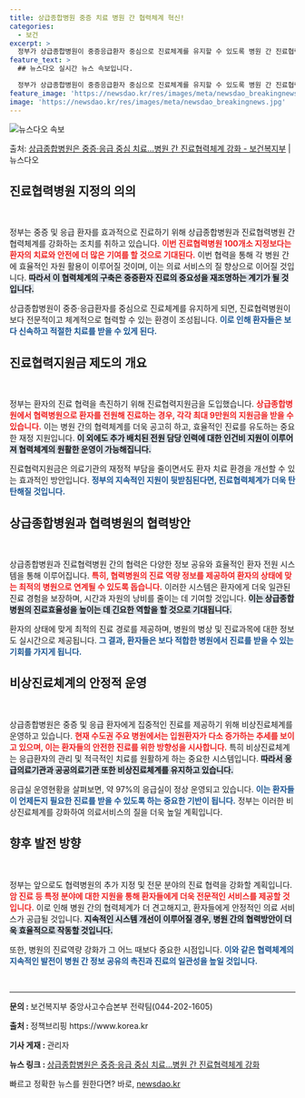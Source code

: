 ```yaml
---
title: 상급종합병원 중증 치료 병원 간 협력체계 혁신!
categories:
  - 보건
excerpt: >
  정부가 상급종합병원이 중증응급환자 중심으로 진료체계를 유지할 수 있도록 병원 간 진료협력체계를 강화한다. 이…
feature_text: >
  ## 뉴스다오 실시간 뉴스 속보입니다.

  정부가 상급종합병원이 중증응급환자 중심으로 진료체계를 유지할 수 있도록 병원 간 진료협력체계를 강화한다. 이…
feature_image: 'https://newsdao.kr/res/images/meta/newsdao_breakingnews.jpg'
image: 'https://newsdao.kr/res/images/meta/newsdao_breakingnews.jpg'
---
```


![뉴스다오 속보](https://newsdao.kr/res/images/meta/newsdao_breakingnews.jpg)

<p>출처: <a href="https://newsdao.kr/3406" rel="dofollow">상급종합병원은 중증·응급 중심 치료…병원 간 진료협력체계 강화 - 보건복지부</a> | 뉴스다오</p>

<h2 data-ke-size="size26">진료협력병원 지정의 의의</h2>

<p data-ke-size="size16">&nbsp;</p>

정부는 중증 및 응급 환자를 효과적으로 진료하기 위해 상급종합병원과 진료협력병원 간 협력체계를 강화하는 조치를 취하고 있습니다. <b><span style="color: #ee2323;">이번 진료협력병원 100개소 지정보다는 환자의 치료와 안전에 더 많은 기여를 할 것으로 기대된다.</span></b> 이번 협력을 통해 각 병원 간에 효율적인 자원 활용이 이루어질 것이며, 이는 의료 서비스의 질 향상으로 이어질 것입니다. <b><span style="background-color: #21538527;">따라서 이 협력체계의 구축은 중증환자 진료의 중요성을 재조명하는 계기가 될 것입니다.</span></b>

상급종합병원이 중증·응급환자를 중심으로 진료체계를 유지하게 되면, 진료협력병원이 보다 전문적이고 체계적으로 협력할 수 있는 환경이 조성됩니다. <b><span style="color: #1a5490;">이로 인해 환자들은 보다 신속하고 적절한 치료를 받을 수 있게 된다.</span></b>

<h2 data-ke-size="size26">진료협력지원금 제도의 개요</h2>

<p data-ke-size="size16">&nbsp;</p>

정부는 환자의 진료 협력을 촉진하기 위해 진료협력지원금을 도입했습니다. <b><span style="color: #ee2323;">상급종합병원에서 협력병원으로 환자를 전원해 진료하는 경우, 각각 최대 9만원의 지원금을 받을 수 있습니다.</span></b> 이는 병원 간의 협력체계를 더욱 공고히 하고, 효율적인 진료를 유도하는 중요한 재정 지원입니다. <b><span style="background-color: #21538527;">이 외에도 추가 배치된 전원 담당 인력에 대한 인건비 지원이 이루어져 협력체계의 원활한 운영이 가능해집니다.</span></b>

진료협력지원금은 의료기관의 재정적 부담을 줄이면서도 환자 치료 환경을 개선할 수 있는 효과적인 방안입니다. <b><span style="color: #1a5490;">정부의 지속적인 지원이 뒷받침된다면, 진료협력체계가 더욱 탄탄해질 것입니다.</span></b>

<h2 data-ke-size="size26">상급종합병원과 협력병원의 협력방안</h2>

<p data-ke-size="size16">&nbsp;</p>

상급종합병원과 진료협력병원 간의 협력은 다양한 정보 공유와 효율적인 환자 전원 시스템을 통해 이루어집니다. <b><span style="color: #ee2323;">특히, 협력병원의 진료 역량 정보를 제공하여 환자의 상태에 맞는 최적의 병원으로 연계될 수 있도록 돕습니다.</span></b> 이러한 시스템은 환자에게 더욱 일관된 진료 경험을 보장하며, 시간과 자원의 낭비를 줄이는 데 기여할 것입니다. <b><span style="background-color: #21538527;">이는 상급종합병원의 진료효율성을 높이는 데 긴요한 역할을 할 것으로 기대됩니다.</span></b>

환자의 상태에 맞게 최적의 진료 경로를 제공하며, 병원의 병상 및 진료과목에 대한 정보도 실시간으로 제공됩니다. <b><span style="color: #1a5490;">그 결과, 환자들은 보다 적합한 병원에서 진료를 받을 수 있는 기회를 가지게 됩니다.</span></b>

<h2 data-ke-size="size26">비상진료체계의 안정적 운영</h2>

<p data-ke-size="size16">&nbsp;</p>

상급종합병원은 중증 및 응급 환자에게 집중적인 진료를 제공하기 위해 비상진료체계를 운영하고 있습니다. <b><span style="color: #ee2323;">현재 수도권 주요 병원에서는 입원환자가 다소 증가하는 추세를 보이고 있으며, 이는 환자들의 안전한 진료를 위한 방향성을 시사합니다.</span></b> 특히 비상진료체계는 응급환자의 관리 및 적극적인 치료를 원활하게 하는 중요한 시스템입니다. <b><span style="background-color: #21538527;">따라서 응급의료기관과 공공의료기관 또한 비상진료체계를 유지하고 있습니다.</span></b>

응급실 운영현황을 살펴보면, 약 97%의 응급실이 정상 운영되고 있습니다. <b><span style="color: #1a5490;">이는 환자들이 언제든지 필요한 진료를 받을 수 있도록 하는 중요한 기반이 됩니다.</span></b> 정부는 이러한 비상진료체계를 강화하여 의료서비스의 질을 더욱 높일 계획입니다.

<h2 data-ke-size="size26">향후 발전 방향</h2>

<p data-ke-size="size16">&nbsp;</p>

정부는 앞으로도 협력병원의 추가 지정 및 전문 분야의 진료 협력을 강화할 계획입니다. <b><span style="color: #ee2323;">암 진료 등 특정 분야에 대한 지원을 통해 환자들에게 더욱 전문적인 서비스를 제공할 것입니다.</span></b> 이로 인해 병원 간의 협력체계가 더 견고해지고, 환자들에게 안정적인 의료 서비스가 공급될 것입니다. <b><span style="background-color: #21538527;">지속적인 시스템 개선이 이루어질 경우, 병원 간의 협력방안이 더욱 효율적으로 작동할 것입니다.</span></b>

또한, 병원의 진료역량 강화가 그 어느 때보다 중요한 시점입니다. <b><span style="color: #1a5490;">이와 같은 협력체계의 지속적인 발전이 병원 간 정보 공유의 촉진과 진료의 일관성을 높일 것입니다.</span></b>

<p data-ke-size="size16">&nbsp;</p>

<hr>

<p data-ke-size="size16"><b>문의 : </b> 보건복지부 중앙사고수습본부 전략팀(044-202-1605)</p>
<p data-ke-size="size16"><b>출처 : </b> 정책브리핑 https://www.korea.kr</p>
<p data-ke-size="size16"><b>기사 게재 : </b> 관리자</p>
<p data-ke-size="size16"><b>뉴스 링크 : </b> <a href="https://newsdao.kr/3406" target="_blank" rel="noopener noreferrer">상급종합병원은 중증·응급 중심 치료…병원 간 진료협력체계 강화</a></p> 

빠르고 정확한 뉴스를 원한다면? 바로, <a href="https://newsdao.kr" rel="dofollow">newsdao.kr</a>


